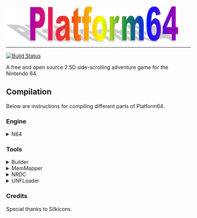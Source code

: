 <img align="center" src=".github/Logo.png" width="470" height="98" />

---
[![Build Status](https://dev.azure.com/buu342/Platform64/_apis/build/status/buu342.N64-Platform64?branchName=master)](https://dev.azure.com/buu342/Platform64/_build/latest?definitionId=1&branchName=master)

A free and open source 2.5D side-scrolling adventure game for the Nintendo 64.


## Compilation

Below are instructions for compiling different parts of Platform64.

### Engine
<details><summary>N64</summary>

1) Ensure you have libultra installed.
2) If you haven't already, you must first compile the [Builder](Tools/Builder) tool, and preferably place it in the project's source directory. Launch the tool once and ensure it is configured to match your libultra install.
3) Execute `Builder.exe` and go to `Settings->Import project settings`. Load `platform.nbp`.
4) Press the compile button to generate the ROM.
</details>

### Tools
<details><summary>Builder</summary>

Please consult the [Tools/Builder](Tools/Builder#builder) folder for compilation instructions.
</details>

<details><summary>MemMapper</summary>

Please consult the [MemMapper](https://github.com/buu342/CPP-MemMapper) repository for compilation instructions.
</details>

<details><summary>NRDC</summary>

Please consult the [NRDC](https://github.com/buu342/N64-NRDC) repository for compilation instructions.
</details>

<details><summary>UNFLoader</summary>

Please consult the [UNFLoader](https://github.com/buu342/N64-UNFLoader) repository for compilation instructions.
</details>

### Credits

Special thanks to Silkicons.